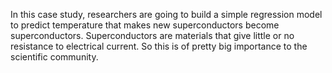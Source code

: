 In this case study, researchers are going to build a simple regression model to predict temperature that makes new superconductors become superconductors. Superconductors are materials that give little or no resistance to electrical current. So this is of pretty big importance to the scientific community.
